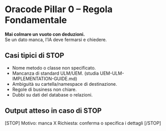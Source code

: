 # Oracode Pillar 0 – Regola Fondamentale

**Mai colmare un vuoto con deduzioni.**  
Se un dato manca, l’IA deve fermarsi e chiedere.

## Casi tipici di STOP
- Nome metodo o classe non specificato.
- Mancanza di standard ULM/UEM. (studia UEM-ULM-IMPLEMENTATION-GUIDE.md)
- Ambiguità su cartella/namespace di destinazione.
- Regole di business non chiare.
- Dubbi su dati del database o relazioni.

## Output atteso in caso di STOP
[STOP]
Motivo: manca X
Richiesta: conferma o specifica i dettagli
[/STOP]

